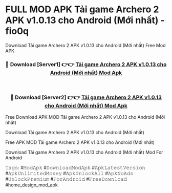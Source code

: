 # FULL MOD APK Tải game Archero 2 APK v1.0.13 cho Android (Mới nhất) - fio0q
Download Tải game Archero 2 APK v1.0.13 cho Android (Mới nhất) Free Mod APK

<div align="center">
<h3>🔴 Download [Server1] 👉👉 <a href="https://apk-comot.site?title=Tải_game_Archero_2_APK_v1.0.13_cho_Android_(Mới_nhất)">Tải game Archero 2 APK v1.0.13 cho Android (Mới nhất) Mod Apk</a></h3><br>

<h3>🔴 Download [Server2] 👉👉 <a href="https://apk-comot.site?title=Tải_game_Archero_2_APK_v1.0.13_cho_Android_(Mới_nhất)">Tải game Archero 2 APK v1.0.13 cho Android (Mới nhất) Mod Apk</a></h3>
</div>


Free Download APK MOD Tải game Archero 2 APK v1.0.13 cho Android (Mới nhất)

Download Tải game Archero 2 APK v1.0.13 cho Android (Mới nhất) 

Free APK MOD Tải game Archero 2 APK v1.0.13 cho Android (Mới nhất) 

Download Tải game Archero 2 APK v1.0.13 cho Android (Mới nhất) Mod For Android

𝚃𝚊𝚐𝚜: #𝙼𝚘𝚍𝙰𝚙𝚔 #𝙳𝚘𝚠𝚗𝚕𝚘𝚊𝚍𝙼𝚘𝚍𝙰𝚙𝚔 #𝙰𝚙𝚔𝙻𝚊𝚝𝚎𝚜𝚝𝚅𝚎𝚛𝚜𝚒𝚘𝚗 #𝙰𝚙𝚔𝚄𝚗𝚕𝚒𝚖𝚒𝚝𝚎𝚍𝙼𝚘𝚗𝚎𝚢 #𝙰𝚙𝚔𝚄𝚗𝚕𝚘𝚌𝚔𝙰𝚕𝚕 #𝙰𝚙𝚔𝙽𝚘𝙰𝚍𝚜 #𝚄𝚗𝚕𝚘𝚌𝚔𝙿𝚛𝚎𝚖𝚒𝚞𝚖 #𝙵𝚘𝚛𝙰𝚗𝚍𝚛𝚘𝚒𝚍 #𝙵𝚛𝚎𝚎𝙳𝚘𝚠𝚗𝚕𝚘𝚊𝚍 #home_design_mod_apk